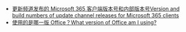 - [<span data-ttu-id="9becf-101">更新频道发布的 Microsoft 365 客户端版本号和内部版本号</span><span class="sxs-lookup"><span data-stu-id="9becf-101">Version and build numbers of update channel releases for Microsoft 365 clients</span></span>](/officeupdates/update-history-office365-proplus-by-date)
- [<span data-ttu-id="9becf-102">使用的是哪一版 Office？</span><span class="sxs-lookup"><span data-stu-id="9becf-102">What version of Office am I using?</span></span>](https://support.microsoft.com/office/932788b8-a3ce-44bf-bb09-e334518b8b19)
